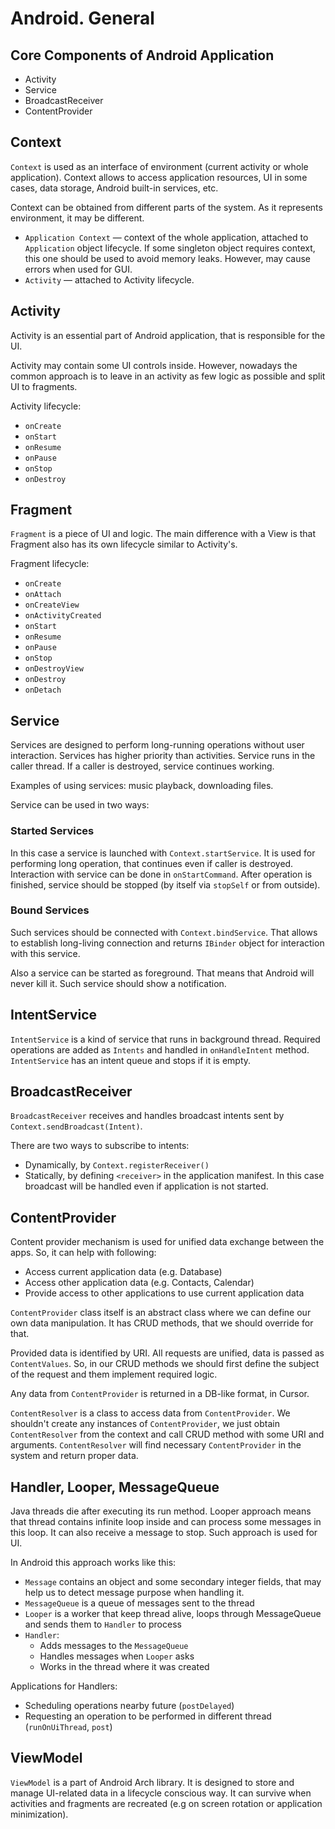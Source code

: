 # Android. General

## Core Components of Android Application

* Activity
* Service
* BroadcastReceiver
* ContentProvider

## Context

`Context` is used as an interface of environment (current activity or whole application). Context allows to access application resources, UI in some cases, data storage, Android built-in services, etc.

Context can be obtained from different parts of the system. As it represents environment, it may be different.

* `Application Context` — context of the whole application, attached to `Application` object lifecycle. If some singleton object requires context, this one should be used to avoid memory leaks. However, may cause errors when used for GUI.
* `Activity` — attached to Activity lifecycle. 

## Activity

Activity is an essential part of Android application, that is responsible for the UI.

Activity may contain some UI controls inside. However, nowadays the common approach is to leave in an activity as few logic as possible and split UI to fragments.

Activity lifecycle:

* `onCreate`
* `onStart`
* `onResume`
* `onPause`
* `onStop`
* `onDestroy`

## Fragment

`Fragment` is a piece of UI and logic. The main difference with a View is that Fragment also has its own lifecycle similar to Activity's.

Fragment lifecycle:

* `onCreate`
* `onAttach`
* `onCreateView`
* `onActivityCreated`
* `onStart`
* `onResume`
* `onPause`
* `onStop`
* `onDestroyView`
* `onDestroy`
* `onDetach`

## Service

Services are designed to perform long-running operations without user interaction. Services has higher priority than activities. Service runs in the caller thread. If a caller is destroyed, service continues working.

Examples of using services: music playback, downloading files.

Service can be used in two ways:

### Started Services

In this case a service is launched with `Context.startService`. It is used for performing long operation, that continues even if caller is destroyed. Interaction with service can be done in `onStartCommand`. After operation is finished, service should be stopped (by itself via `stopSelf` or from outside). 

### Bound Services

Such services should be connected with `Context.bindService`. That allows to establish long-living connection and returns `IBinder` object for interaction with this service.

Also a service can be started as foreground. That means that Android will never kill it. Such service should show a notification.

## IntentService

`IntentService` is a kind of service that runs in background thread. Required operations are added as `Intents` and handled in `onHandleIntent` method. `IntentService` has an intent queue and stops if it is empty.

## BroadcastReceiver

`BroadcastReceiver` receives and handles broadcast intents sent by `Context.sendBroadcast(Intent)`.

There are two ways to subscribe to intents:

* Dynamically, by `Context.registerReceiver()`
* Statically, by defining `<receiver>` in the application manifest. In this case broadcast will be handled even if application is not started.

## ContentProvider

Content provider mechanism is used for unified data exchange between the apps. So, it can help with following:

* Access current application data (e.g. Database)
* Access other application data (e.g. Contacts, Calendar)
* Provide access to other applications to use current application data

`ContentProvider` class itself is an abstract class where we can define our own data manipulation. It has CRUD methods, that we should override for that.

Provided data is identified by URI. All requests are unified, data is passed as `ContentValues`. So, in our CRUD methods we should first define the subject of the request and them implement required logic.

Any data from `ContentProvider` is returned in a DB-like format, in Cursor.

`ContentResolver` is a class to access data from `ContentProvider`. We shouldn't create any instances of `ContentProvider`, we just obtain `ContentResolver` from the context and call CRUD method with some URI and arguments. `ContentResolver` will find necessary `ContentProvider` in the system and return proper data.

## Handler, Looper, MessageQueue

Java threads die after executing its run method. Looper approach means that thread contains infinite loop inside and can process some messages in this loop. It can also receive a message to stop. Such approach is used for UI.

In Android this approach works like this:

* `Message` contains an object and some secondary integer fields, that may help us to detect message purpose when handling it.
* `MessageQueue` is a queue of messages sent to the thread
* `Looper` is a worker that keep thread alive, loops through MessageQueue and sends them to `Handler` to process
* `Handler`:
    * Adds messages to the `MessageQueue`
    * Handles messages when `Looper` asks
    * Works in the thread where it was created
    
Applications for Handlers:

* Scheduling operations nearby future (`postDelayed`)
* Requesting an operation to be performed in different thread (`runOnUiThread`, `post`)

## ViewModel

`ViewModel` is a part of Android Arch library. It is designed to store and manage UI-related data in a lifecycle conscious way. It can survive when activities and fragments are recreated (e.g on screen rotation or application minimization).